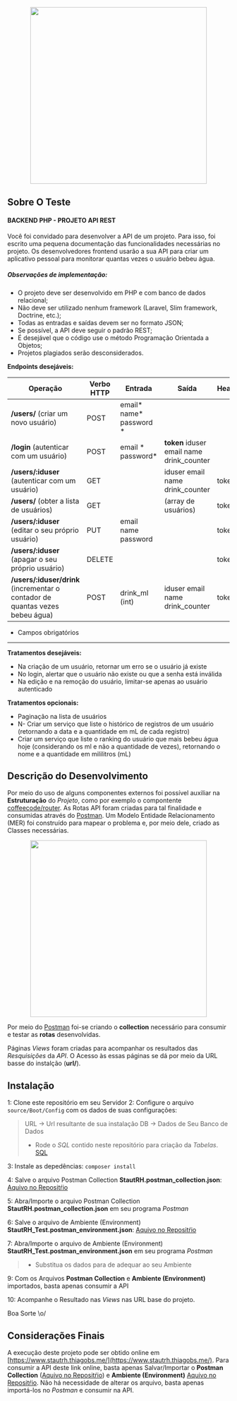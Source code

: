 <p align="center" color="red"><img src="https://media.licdn.com/dms/image/C510BAQEzFfkMC-6xXg/company-logo_200_200/0?e=2159024400&v=beta&t=XnjmAM49QduUXywmwqX3_1sgpGBbTt8uy1Vs1h19up8" width="400"></p>

## Sobre O Teste
#### BACKEND PHP - PROJETO API REST

Você foi convidado para desenvolver a API de um projeto. Para isso, foi escrito uma
pequena documentação das funcionalidades necessárias no projeto. Os desenvolvedores
frontend usarão a sua API para criar um aplicativo pessoal para monitorar quantas vezes o
usuário bebeu água.

##### Observações de implementação:

- O projeto deve ser desenvolvido em PHP e com banco de dados relacional;
- Não​ deve ser utilizado nenhum framework (Laravel, Slim framework, Doctrine, etc.);
- Todas as entradas e saídas devem ser no formato JSON;
- Se possível, a API deve seguir o padrão REST;
- É desejável que o código use o método Programação Orientada a Objetos;
- Projetos plagiados serão desconsiderados.

**Endpoints desejáveis:**

Operação | Verbo HTTP |  Entrada  | Saída | Header
---|--------------| --------------|-------|---------|
**/users/** (criar um novo usuário) | POST | email* name* password * |      |        |
**/login** (autenticar com um usuário) | POST | email * password* |  **token** iduser email name drink_counter    |        |
**/users/:iduser** (autenticar com um usuário) | GET | |  iduser email name drink_counter    | token*  |
**/users/** (obter a lista de usuários) | GET | |  (array de usuários)  | token*  |
**/users/:iduser** (editar o seu próprio usuário) | PUT | email name password|   | token*  |
**/users/:iduser** (apagar o seu próprio usuário) | DELETE | |   | token*  |
**/users/:iduser/drink** (incrementar o contador de quantas vezes bebeu água) | POST | drink_ml (int) | iduser email name drink_counter  | token*  |

* Campos obrigatórios

***
 
 **Tratamentos desejáveis:**
 
- Na criação de um usuário, retornar um erro se o usuário já existe
- No login, alertar que o usuário não existe ou que a senha está inválida
- Na edição e na remoção do usuário, limitar-se apenas ao usuário autenticado

**Tratamentos opcionais:**

- Paginação na lista de usuários
- N- Criar um serviço que liste o histórico de registros de um usuário (retornando a data e
a quantidade em mL de cada registro)
- Criar um serviço que liste o ranking do usuário que mais bebeu água ​ hoje
(considerando os ml e não a quantidade de vezes), retornando o nome e a
quantidade em mililitros (mL)

## Descrição do Desenvolvimento

Por meio do uso de alguns componentes externos foi possível auxiliar na **Estruturação** do *Projeto*, como por exemplo o compontente [coffeecode/router](https://packagist.org/packages/coffeecode/router). As Rotas API foram criadas para tal finalidade e consumidas através do [Postman](https://www.postman.com/). Um Modelo Entidade Relacionamento (MER) foi construído para mapear o problema e, por meio dele, criado as Classes necessárias.

<p align="center"><img src="https://www.magicwebdesign.com.br/assets/images/magic_logo.png" width="400"></p>

Por meio do [Postman](https://www.postman.com/) foi-se criando o **collection** necessário para consumir e testar as **rotas** desenvolvidas.

Páginas *Views* foram criadas para acompanhar os resultados das *Resquisições* da *API*. O Acesso às essas páginas se dá por meio da URL basse do instalção (**url/**).

## Instalação

1: Clone este repositório em seu Servidor
2: Configure o arquivo `source/Boot/Config` com os dados de suas configurações: 

>   URL -> Url resultante de sua instalação
>   DB -> Dados de Seu Banco de Dados
> - Rode o *SQL* contido neste repositório para criação da *Tabelas*. [SQL](https://github.com/thiagobs-webdev/stautrh/blob/master/_modeling/db/stautrh.sql)

3: Instale as depedências: `composer install`

4: Salve o arquivo Postman Collection **StautRH.postman_collection.json**: [Aquivo no Repositŕio](https://github.com/thiagobs-webdev/stautrh/blob/master/_files/StautRH.postman_collection.json)

5: Abra/Importe  o arquivo Postman Collection **StautRH.postman_collection.json** em seu programa *Postman*

6: Salve o arquivo de Ambiente (Environment) **StautRH_Test.postman_environment.json**: [Aquivo no Repositŕio](https://github.com/thiagobs-webdev/stautrh/blob/master/_files/StautRH_Test.postman_environment.json)

7: Abra/Importe  o arquivo de Ambiente (Environment) **StautRH_Test.postman_environment.json** em seu programa *Postman*

> - Substitua os dados para de adequar ao seu Ambiente

9: Com os Arquivos **Postman Collection** e **Ambiente (Environment)** importados, basta apenas consumir a API

10: Acompanhe o Resultado nas *Views* nas URL base do projeto.

Boa Sorte \o/


## Considerações Finais

A execução deste projeto pode ser obtido online em [https://www.stautrh.thiagobs.me/](https://www.stautrh.thiagobs.me/).
Para consumir a API deste link online, basta apenas Salvar/Importar o **Postman Collection** ([Aquivo no Repositŕio](https://github.com/thiagobs-webdev/stautrh/blob/master/_files/StautRH.postman_collection.json)) e ****Ambiente (Environment)**** [Aquivo no Repositŕio](https://github.com/thiagobs-webdev/stautrh/blob/master/_files/StautRH_Test.postman_environment.json). Não há necessidade de alterar os arquivo, basta apenas importá-los no *Postman* e consumir na API.
